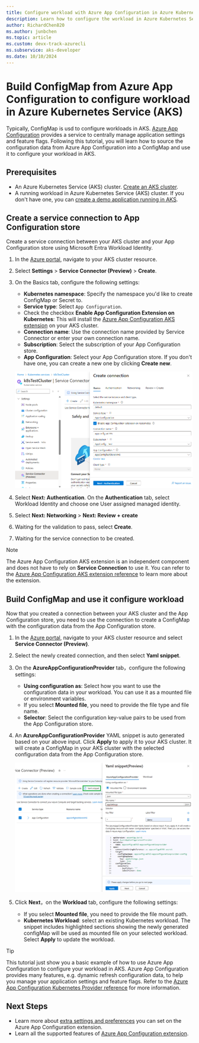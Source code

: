 ```yaml
---
title: Configure workload with Azure App Configuration in Azure Kubernetes Service
description: Learn how to configure the workload in Azure Kubernetes Service (AKS) with Azure App Configuration.
author: RichardChen820
ms.author: junbchen
ms.topic: article
ms.custom: devx-track-azurecli
ms.subservice: aks-developer
ms.date: 10/10/2024
---
```


# Build ConfigMap from Azure App Configuration to configure workload in Azure Kubernetes Service (AKS)

Typically, ConfigMap is usd to configure workloads in AKS. [Azure App Configuration](/azure/azure-app-configuration/overview) provides a service to centrally manage application settings and feature flags. Following this tutorial, you will learn how to source the configuration data from Azure App Configuration into a ConfigMap and use it to configure your workload in AKS.

## Prerequisites

* An Azure Kubernetes Service (AKS) cluster. [Create an AKS cluster](/azure/aks/tutorial-kubernetes-deploy-cluster#create-a-kubernetes-cluster).
* A running workload in Azure Kubernetes Service (AKS) cluster. If you don't have one, you can [create a demo application running in AKS](/azure/azure-app-configuration/quickstart-azure-kubernetes-service#create-an-application-running-in-aks).

## Create a service connection to App Configuration store

Create a service connection between your AKS cluster and your App Configuration store using Microsoft Entra Workload Identity.

1. In the [Azure portal](https://portal.azure.com), navigate to your AKS cluster resource.

1. Select **Settings** > **Service Connector (Preview)** > **Create**.

1. On the Basics tab, configure the following settings:
   
   - **Kubernetes namespace**: Specify the namespace you'd like to create ConfigMap or Secret to.
   - **Service type**: Select `App Configuration`.
   - Check the checkbox **Enable App Configuration Extension on Kubernetes**: This will install the [Azure App Configuration AKS extension](./azure-app-configuration.md) on your AKS cluster.
   - **Connection name**: Use the connection name provided by Service Connector or enter your own connection name.
   - **Subscription**: Select the subscription of your App Configuration store.
   - **App Configuration**: Select your App Configuration store. If you don't have one, you can create a new one by clicking **Create new**.

    ![Screenshot showing create connection](./media/azure-app-configuration/create-connection.png)

1. Select **Next: Authentication**. On the **Authentication** tab, select Workload Identity and choose one User assigned managed identity.

1. Select **Next: Networking** > **Next: Review + create**

1. Waiting for the validation to pass, select **Create**.

1. Waiting for the service connection to be created.

> [!NOTE]
> The Azure App Configuration AKS extension is an independent component and does not have to rely on **Service Connection** to use it. You can refer to the [Azure App Configuration AKS extension reference](/azure/azure-app-configuration/reference-kubernetes-provider) to learn more about the extension.
>

## Build ConfigMap and use it configure workload

Now that you created a connection between your AKS cluster and the App Configuration store, you need to use the connection to create a ConfigMap with the configuration data from the App Configuration store.

1. In the [Azure portal](https://portal.azure.com), navigate to your AKS cluster resource and select **Service Connector (Preview)**.

1. Select the newly created connection, and then select **Yaml snippet**.

1. On the **AzureAppConfigurationProvider** tab，configure the following settings:
   
   - **Using configuration as**: Select how you want to use the configuration data in your workload. You can use it as a mounted file or environment variables.
   - If you select **Mounted file**, you need to provide the file type and file name.
   - **Selector**: Select the configuration key-value pairs to be used from the App Configuration store.

1. An **AzureAppConfigurationProvider** YAML snippet is auto generated based on your above input. Click **Apply** to apply it to your AKS cluster. It will create a ConfigMap in your AKS cluster with the selected configuration data from the App Configuration store.

    ![Screenshot showing AzureAppConfigurationProvider](./media/azure-app-configuration/yaml-snippet-provider.png)

1. Click **Next**，on the **Workload** tab, configure the following settings:
   
   - If you select **Mounted file**, you need to provide the file mount path.
   - **Kubernetes Workload**: select an existing Kubernetes workload. The snippet includes highlighted sections showing the newly generated configMap will be used as mounted file on your selected workload. Select **Apply** to update the workload.

> [!TIP]
> This tutorial just show you a basic example of how to use Azure App Configuration to configure your workload in AKS. Azure App Configuration provides many features, e.g. dynamic refresh configuration data, to help you manage your application settings and feature flags. Refer to the [Azure App Configuration Kubernetes Provider reference](/azure/azure-app-configuration/reference-kubernetes-provider) for more information.
>

## Next Steps

* Learn more about [extra settings and preferences](./azure-app-configuration-settings.md) you can set on the Azure App Configuration extension.
* Learn all the supported features of [Azure App Configuration extension](/azure/azure-app-configuration/reference-kubernetes-provider).